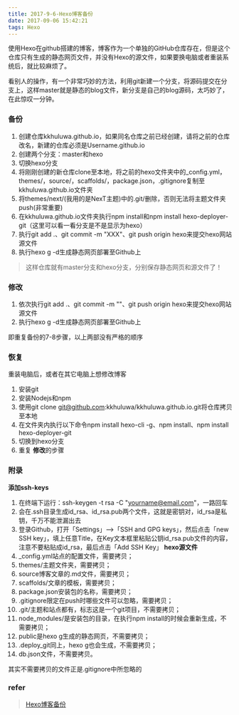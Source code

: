 ```yaml
---
title: 2017-9-6-Hexo博客备份
date: 2017-09-06 15:42:21
tags: Hexo
---
```

使用Hexo在github搭建的博客，博客作为一个单独的GitHub仓库存在，但是这个仓库只有生成的静态网页文件，并没有Hexo的源文件，如果要换电脑或者重装系统后，就比较麻烦了。

看别人的操作，有一个非常巧妙的方法，利用git新建一个分支，将源码提交在分支上，这样master就是静态的blog文件，新分支是自己的blog源码，太巧妙了，在此惊叹一分钟。

<!-- more -->

### 备份
1. 创建仓库kkhuluwa.github.io，如果同名仓库之前已经创建，请将之前的仓库改名，新建的仓库必须是Username.github.io
2. 创建两个分支：master和hexo
3. 切换hexo分支
4. 将刚刚创建的新仓库clone至本地，将之前的hexo文件夹中的_config.yml，themes/，source/，scaffolds/，package.json，.gitignore复制至kkhuluwa.github.io文件夹
5. 将themes/next/(我用的是NexT主题)中的.git/删除，否则无法将主题文件夹push(非常重要)
6. 在kkhuluwa.github.io文件夹执行npm install和npm install hexo-deployer-git（这里可以看一看分支是不是显示为hexo）
7. 执行git add .、git commit -m "XXX"、git push origin hexo来提交hexo网站源文件
8. 执行hexo g -d生成静态网页部署至Github上

>这样仓库就有master分支和hexo分支，分别保存静态网页和源文件了！

### 修改
1. 依次执行git add .、git commit -m ""、git push origin hexo来提交hexo网站源文件
2. 执行hexo g -d生成静态网页部署至Github上

即重复备份的7-8步骤，以上两部没有严格的顺序
### 恢复
重装电脑后，或者在其它电脑上想修改博客
1. 安装git
2. 安装Nodejs和npm
3. 使用git clone git@github.com:kkhuluwa/kkhuluwa.github.io.git将仓库拷贝至本地
4. 在文件夹内执行以下命令npm install hexo-cli -g、npm install、npm install hexo-deployer-git
5. 切换到hexo分支
6. 重复 **修改**的步骤

### 附录
**添加ssh-keys**
1. 在终端下运行：ssh-keygen -t rsa -C "yourname@email.com"，一路回车
2. 会在.ssh目录生成id_rsa、id_rsa.pub两个文件，这就是密钥对，id_rsa是私钥，千万不能泄漏出去
3. 登录Github，打开「Settings」-->「SSH and GPG keys」，然后点击「new SSH key」，填上任意Title，在Key文本框里粘贴公钥id_rsa.pub文件的内容，注意不要粘贴成id_rsa，最后点击「Add SSH Key」
**hexo源文件**
1. _config.yml站点的配置文件，需要拷贝；
2. themes/主题文件夹，需要拷贝；
3. source博客文章的.md文件，需要拷贝；
4. scaffolds/文章的模板，需要拷贝；
5. package.json安装包的名称，需要拷贝；
6. .gitignore限定在push时哪些文件可以忽略，需要拷贝；
7. .git/主题和站点都有，标志这是一个git项目，不需要拷贝；
8. node_modules/是安装包的目录，在执行npm install的时候会重新生成，不需要拷贝；
9. public是hexo g生成的静态网页，不需要拷贝；
10. .deploy_git同上，hexo g也会生成，不需要拷贝；
11. db.json文件，不需要拷贝。

其实不需要拷贝的文件正是.gitignore中所忽略的

### refer
>[Hexo博客备份](http://www.jianshu.com/p/57b5a384f234)